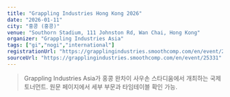 ```yaml
---
title: "Grappling Industries Hong Kong 2026"
date: "2026-01-11"
city: "홍콩 (홍콩)"
venue: "Southorn Stadium, 111 Johnston Rd, Wan Chai, Hong Kong"
organizer: "Grappling Industries Asia"
tags: ["gi","nogi","international"]
registrationUrl: "https://grapplingindustries.smoothcomp.com/en/event/25331"
sourceUrl: "https://grapplingindustries.smoothcomp.com/en/event/25331"
---
```


> Grappling Industries Asia가 홍콩 완차이 사우손 스타디움에서 개최하는 국제 토너먼트. 원문 페이지에서 세부 부문과 타임테이블 확인 가능.

